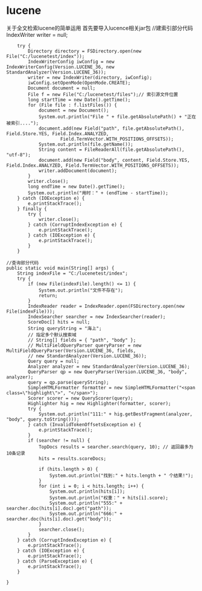 # lucene
关于全文检索lucene的简单运用
首先要导入lucence相关jar包
//建索引部分代码
IndexWriter writer = null;

		try {
			Directory directory = FSDirectory.open(new File("C:/lucenetest/index"));
			IndexWriterConfig iwConfig = new IndexWriterConfig(Version.LUCENE_36, new StandardAnalyzer(Version.LUCENE_36));
			writer = new IndexWriter(directory, iwConfig);
			iwConfig.setOpenMode(OpenMode.CREATE);
			Document document = null;
			File f = new File("C:/lucenetest/files");// 索引源文件位置
			long startTime = new Date().getTime();
			for (File file : f.listFiles()) {
				document = new Document();
				System.out.println("File " + file.getAbsolutePath() + "正在被索引....");
				document.add(new Field("path", file.getAbsolutePath(), Field.Store.YES, Field.Index.ANALYZED,
						Field.TermVector.WITH_POSITIONS_OFFSETS));
				System.out.println(file.getName());
				String content = FileReaderAll(file.getAbsolutePath(), "utf-8");
				document.add(new Field("body", content, Field.Store.YES, Field.Index.ANALYZED, Field.TermVector.WITH_POSITIONS_OFFSETS));
				writer.addDocument(document);
			}
			writer.close();
			long endTime = new Date().getTime();
			System.out.println("用时：" + (endTime - startTime));
		} catch (IOException e) {
			e.printStackTrace();
		} finally {
			try {
				writer.close();
			} catch (CorruptIndexException e) {
				e.printStackTrace();
			} catch (IOException e) {
				e.printStackTrace();
			}
		}
    
    //查询部分代码
    public static void main(String[] args) {
		String indexFile = "C:/lucenetest/index";
		try {
			if (new File(indexFile).length() <= 1) {
				System.out.println("文件不存在");
				return;
			}
			IndexReader reader = IndexReader.open(FSDirectory.open(new File(indexFile)));
			IndexSearcher searcher = new IndexSearcher(reader);
			ScoreDoc[] hits = null;
			String queryString = "海上";
			// 指定多个默认搜索域
			// String[] fields = { "path", "body" };
			// MultiFieldQueryParser queryParser = new MultiFieldQueryParser(Version.LUCENE_36, fields,
			// new StandardAnalyzer(Version.LUCENE_36));
			Query query = null;
			Analyzer analyzer = new StandardAnalyzer(Version.LUCENE_36);
			QueryParser qp = new QueryParser(Version.LUCENE_36, "body", analyzer);
			query = qp.parse(queryString);
			SimpleHTMLFormatter formatter = new SimpleHTMLFormatter("<span class=\"highlight\">", "</span>");
			Scorer scorer = new QueryScorer(query);
			Highlighter hig = new Highlighter(formatter, scorer);
			try {
				System.out.println("111:" + hig.getBestFragment(analyzer, "body", query.toString()));
			} catch (InvalidTokenOffsetsException e) {
				e.printStackTrace();
			}
			if (searcher != null) {
				TopDocs results = searcher.search(query, 10); // 返回最多为10条记录
				hits = results.scoreDocs;

				if (hits.length > 0) {
					System.out.println("找到:" + hits.length + " 个结果!");
				}
				for (int i = 0; i < hits.length; i++) {
					System.out.println(hits[i]);
					System.out.println("权重：" + hits[i].score);
					System.out.println("555:" + searcher.doc(hits[i].doc).get("path"));
					System.out.println("666:" + searcher.doc(hits[i].doc).get("body"));
				}
				searcher.close();
			}
		} catch (CorruptIndexException e) {
			e.printStackTrace();
		} catch (IOException e) {
			e.printStackTrace();
		} catch (ParseException e) {
			e.printStackTrace();
		}

	}
    
